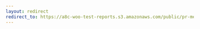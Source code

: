 ```yaml
---
layout: redirect
redirect_to: https://a8c-woo-test-reports.s3.amazonaws.com/public/pr-merge/41900/api/index.html
---
```

